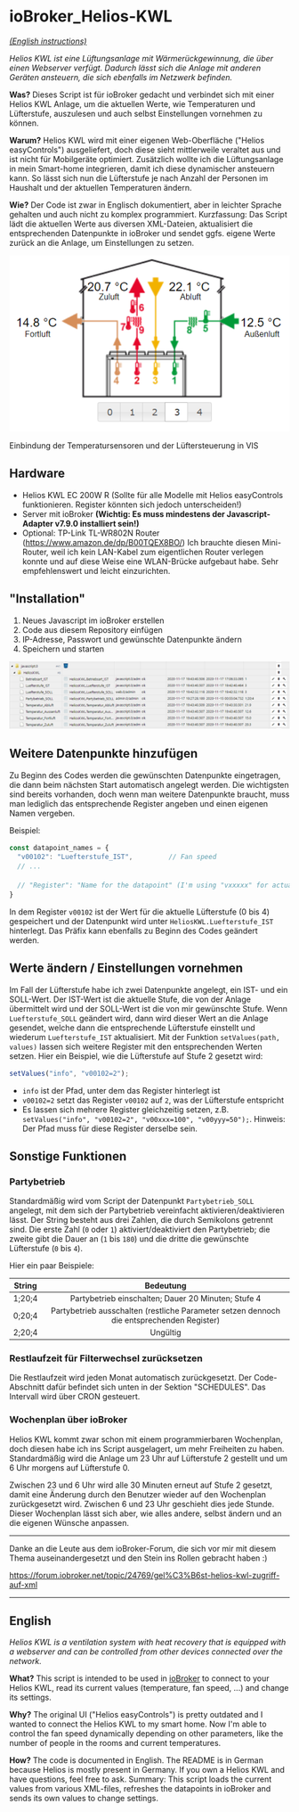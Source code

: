 # ioBroker_Helios-KWL

_[(English instructions)](#English)_

_Helios KWL ist eine Lüftungsanlage mit Wärmerückgewinnung, die über einen Webserver verfügt. Dadurch lässt sich die Anlage mit anderen Geräten ansteuern, die sich ebenfalls im Netzwerk befinden._

**Was?** Dieses Script ist für ioBroker gedacht und verbindet sich mit einer Helios KWL Anlage, um die aktuellen Werte, wie Temperaturen und Lüfterstufe, auszulesen und auch selbst Einstellungen vornehmen zu können.

**Warum?** Helios KWL wird mit einer eigenen Web-Oberfläche ("Helios easyControls") ausgeliefert, doch diese sieht mittlerweile veraltet aus und ist nicht für Mobilgeräte optimiert. Zusätzlich wollte ich die Lüftungsanlage in mein Smart-home integrieren, damit ich diese dynamischer ansteuern kann. So lässt sich nun die Lüfterstufe je nach Anzahl der Personen im Haushalt und der aktuellen Temperaturen ändern.

**Wie?** Der Code ist zwar in Englisch dokumentiert, aber in leichter Sprache gehalten und auch nicht zu komplex programmiert. Kurzfassung: Das Script lädt die aktuellen Werte aus diversen XML-Dateien, aktualisiert die entsprechenden Datenpunkte in ioBroker und sendet ggfs. eigene Werte zurück an die Anlage, um Einstellungen zu setzen.

![VIS](/img/visualisation.PNG)

Einbindung der Temperatursensoren und der Lüftersteuerung in VIS



## Hardware

- Helios KWL EC 200W R (Sollte für alle Modelle mit Helios easyControls funktionieren. Register könnten sich jedoch unterscheiden!)
- Server mit ioBroker **(Wichtig: Es muss mindestens der Javascript-Adapter v7.9.0 installiert sein!)**
- Optional: TP-Link TL-WR802N Router (https://www.amazon.de/dp/B00TQEX8BO/)
  Ich brauchte diesen Mini-Router, weil ich kein LAN-Kabel zum eigentlichen Router verlegen konnte und auf diese Weise eine WLAN-Brücke aufgebaut habe. Sehr empfehlenswert und leicht einzurichten.



## "Installation"

1. Neues Javascript im ioBroker erstellen
2. Code aus diesem Repository einfügen
3. IP-Adresse, Passwort und gewünschte Datenpunkte ändern
4. Speichern und starten

![Datapoints](/img/datapoints.PNG)

## Weitere Datenpunkte hinzufügen

Zu Beginn des Codes werden die gewünschten Datenpunkte eingetragen, die dann beim nächsten Start automatisch angelegt werden. Die wichtigsten sind bereits vorhanden, doch wenn man weitere Datenpunkte braucht, muss man lediglich das entsprechende Register angeben und einen eigenen Namen vergeben.

Beispiel:

```javascript
const datapoint_names = {
  "v00102": "Luefterstufe_IST",         // Fan speed
  // ...
  
  // "Register": "Name for the datapoint" (I'm using "vxxxxx" for actual registers and "wxxxxx" for custom datapoints)
}
```

In dem Register `v00102` ist der Wert für die aktuelle Lüfterstufe (0 bis 4) gespeichert und der Datenpunkt wird unter `HeliosKWL.Luefterstufe_IST` hinterlegt.  Das Präfix kann ebenfalls zu Beginn des Codes geändert werden.



## Werte ändern / Einstellungen vornehmen

Im Fall der Lüfterstufe habe ich zwei Datenpunkte angelegt, ein IST- und ein SOLL-Wert. Der IST-Wert ist die aktuelle Stufe, die von der Anlage übermittelt wird und der SOLL-Wert ist die von mir gewünschte Stufe. Wenn `Luefterstufe_SOLL` geändert wird, dann wird dieser Wert an die Anlage gesendet, welche dann die entsprechende Lüfterstufe einstellt und wiederum `Luefterstufe_IST` aktualisiert. Mit der Funktion `setValues(path, values)` lassen sich weitere Register mit den entsprechenden Werten setzen. Hier ein Beispiel, wie die Lüfterstufe auf Stufe 2 gesetzt wird:

```javascript
setValues("info", "v00102=2");
```

- `info` ist der Pfad, unter dem das Register hinterlegt ist
- `v00102=2` setzt das Register `v00102` auf `2`, was der Lüfterstufe entspricht
- Es lassen sich mehrere Register gleichzeitig setzen, z.B. `setValues("info", "v00102=2", "v00xxx=100", "v00yyy=50");`. Hinweis: Der Pfad muss für diese Register derselbe sein.



## Sonstige Funktionen

### Partybetrieb

Standardmäßig wird vom Script der Datenpunkt `Partybetrieb_SOLL` angelegt, mit dem sich der Partybetrieb vereinfacht aktivieren/deaktivieren lässt. Der String besteht aus drei Zahlen, die durch Semikolons getrennt sind. Die erste Zahl (`0` oder `1`) aktiviert/deaktiviert den Partybetrieb; die zweite gibt die Dauer an (`1` bis `180`) und die dritte die gewünschte Lüfterstufe (`0` bis `4`).

Hier ein paar Beispiele:

| String |                                         Bedeutung                                         |
|:------:|:-----------------------------------------------------------------------------------------:|
| 1;20;4 |                    Partybetrieb einschalten; Dauer 20 Minuten; Stufe 4                    |
| 0;20;4 | Partybetrieb ausschalten (restliche Parameter setzen dennoch die entsprechenden Register) |
| 2;20;4 |                                         Ungültig                                          |

### Restlaufzeit für Filterwechsel zurücksetzen

Die Restlaufzeit wird jeden Monat automatisch zurückgesetzt. Der Code-Abschnitt dafür befindet sich unten in der Sektion "SCHEDULES". Das Intervall wird über CRON gesteuert.

### Wochenplan über ioBroker

Helios KWL kommt zwar schon mit einem programmierbaren Wochenplan, doch diesen habe ich ins Script ausgelagert, um mehr Freiheiten zu haben. Standardmäßig wird die Anlage um 23 Uhr auf Lüfterstufe 2 gestellt und um 6 Uhr morgens auf Lüfterstufe 0.

Zwischen 23 und 6 Uhr wird alle 30 Minuten erneut auf Stufe 2 gesetzt, damit eine Änderung durch den Benutzer wieder auf den Wochenplan zurückgesetzt wird. Zwischen 6 und 23 Uhr geschieht dies jede Stunde. Dieser Wochenplan lässt sich aber, wie alles andere, selbst ändern und an die eigenen Wünsche anpassen.



---

Danke an die Leute aus dem ioBroker-Forum, die sich vor mir mit diesem Thema auseinandergesetzt und den Stein ins Rollen gebracht haben :)

https://forum.iobroker.net/topic/24769/gel%C3%B6st-helios-kwl-zugriff-auf-xml

---





## English

_Helios KWL is a ventilation system with heat recovery that is equipped with a webserver and can be controlled from other devices connected over the network._

**What?** This script is intended to be used in [ioBroker](https://www.iobroker.net/#en/intro) to connect to your Helios KWL, read its current values (temperature, fan speed, ...) and change its settings.

**Why?** The original UI ("Helios easyControls") is pretty outdated and I wanted to connect the Helios KWL to my smart home. Now I'm able to control the fan speed dynamically depending on other parameters, like the number of people in the rooms and current temperatures.

**How?** The code is documented in English. The README is in German because Helios is mostly present in Germany. If you own a Helios KWL and have questions, feel free to ask. Summary: This script loads the current values from various XML-files, refreshes the datapoints in ioBroker and sends its own values to change settings.
